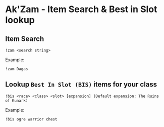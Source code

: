 # Ak'Zam - Item Search & Best in Slot lookup

## Item Search
```
!zam <search string>
```

Example:
```
!zam Dagas
```


## Lookup `Best In Slot (BIS)` items for your class 
```
!bis <race> <class> <slot> [expansion] (Default expansion: The Ruins of Kunark)
```

Example:
```
!bis ogre warrior chest
```